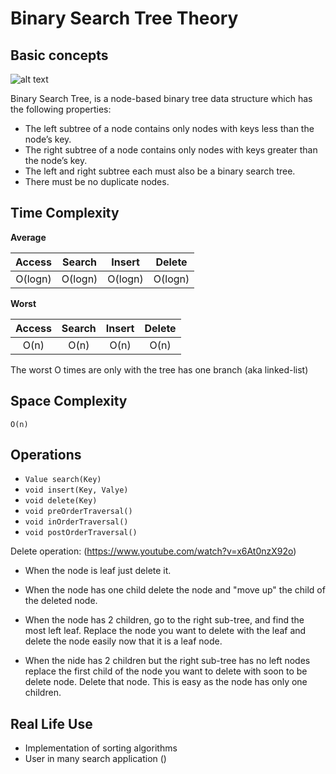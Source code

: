 # Binary Search Tree Theory


## Basic concepts

![alt text](https://upload.wikimedia.org/wikipedia/commons/thumb/d/da/Binary_search_tree.svg/288px-Binary_search_tree.svg.png "BST")

Binary Search Tree, is a node-based binary tree data structure which has the following properties:

- The left subtree of a node contains only nodes with keys less than the node’s key.
- The right subtree of a node contains only nodes with keys greater than the node’s key.
- The left and right subtree each must also be a binary search tree.
- There must be no duplicate nodes.

## Time Complexity
**Average**

| Access | Search | Insert | Delete |
|:-------:|:-------:|:-------:|:-------:|
| O(logn) |O(logn)  | O(logn) | O(logn)  |

**Worst**

| Access | Search | Insert | Delete |
|:-------:|:-------:|:-------:|:-------:|
| O(n) | O(n) | O(n) | O(n) |

The worst O times are only with the tree has one branch (aka linked-list)

## Space Complexity
`O(n)`

## Operations
- `Value search(Key)`
- `void insert(Key, Valye)`
- `void delete(Key)`
- `void preOrderTraversal()`
- `void inOrderTraversal()`
- `void postOrderTraversal()`

Delete operation: (https://www.youtube.com/watch?v=x6At0nzX92o)

- When the node is leaf just delete it.

- When the node has one child delete the node and "move up" the child
of the deleted node.

- When the node has 2 children, go to the right sub-tree, and find the most
left leaf. Replace the node you want to delete with the leaf and delete the node
easily now that it is a leaf node.

- When the nide has 2 children but the right sub-tree has no left nodes replace
the first child of the node you want to delete with soon to be delete node.
Delete that node. This is easy as the node has only one children.

## Real Life Use

- Implementation of sorting algorithms
- User in many search application ()

